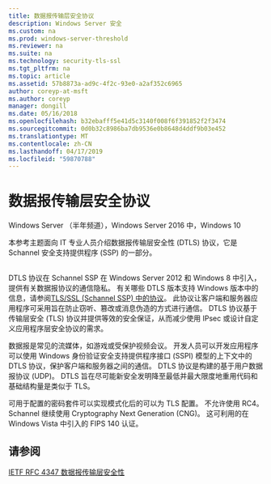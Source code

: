 ```yaml
---
title: 数据报传输层安全协议
description: Windows Server 安全
ms.custom: na
ms.prod: windows-server-threshold
ms.reviewer: na
ms.suite: na
ms.technology: security-tls-ssl
ms.tgt_pltfrm: na
ms.topic: article
ms.assetid: 57b8873a-ad9c-4f2c-93e0-a2af352c6965
author: coreyp-at-msft
ms.author: coreyp
manager: dongill
ms.date: 05/16/2018
ms.openlocfilehash: b32ebafff5e41d5c3140f008f6f391852f2f3474
ms.sourcegitcommit: 0d0b32c8986ba7db9536e0b8648d4ddf9b03e452
ms.translationtype: MT
ms.contentlocale: zh-CN
ms.lasthandoff: 04/17/2019
ms.locfileid: "59870788"
---
```

# <a name="datagram-transport-layer-security-protocol"></a>数据报传输层安全协议

Windows Server （半年频道），Windows Server 2016 中，Windows 10

本参考主题面向 IT 专业人员介绍数据报传输层安全性 (DTLS) 协议，它是 Schannel 安全支持提供程序 (SSP) 的一部分。

## <a name="BKMK_DTLS"></a>
DTLS 协议在 Schannel SSP 在 Windows Server 2012 和 Windows 8 中引入，提供有关数据报协议的通信隐私。 有关哪些 DTLS 版本支持 Windows 版本中的信息，请参阅[TLS/SSL (Schannel SSP) 中的协议](https://msdn.microsoft.com/en-us/library/windows/desktop/mt808159(v=vs.85).aspx)。 此协议让客户端和服务器应用程序可采用旨在防止窃听、篡改或消息伪造的方式进行通信。 DTLS 协议基于传输层安全 (TLS) 协议并提供等效的安全保证，从而减少使用 IPsec 或设计自定义应用程序层安全协议的需求。

数据报是常见的流媒体，如游戏或受保护视频会议。 开发人员可以开发应用程序可以使用 Windows 身份验证安全支持提供程序接口 (SSPI) 模型的上下文中的 DTLS 协议，保护客户端和服务器之间的通信。 DTLS 协议是构建的基于用户数据报协议 (UDP)。 DTLS 旨在尽可能新安全发明降至最低并最大限度地重用代码和基础结构量是类似于 TLS。

可用于配置的密码套件可以实现模式化后的可以为 TLS 配置。 不允许使用 RC4。 Schannel 继续使用 Cryptography Next Generation (CNG)。 这可利用的在 Windows Vista 中引入的 FIPS 140 认证。

## <a name="see-also"></a>请参阅

[IETF RFC 4347 数据报传输层安全性](http://tools.ietf.org/html/rfc4347)


